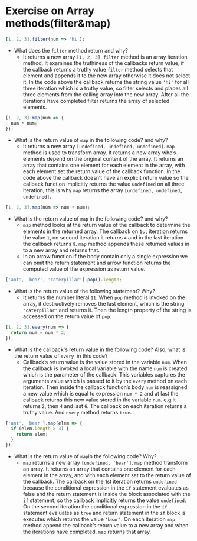 # Exercise on Array methods(filter&map)

```jsx
[1, 2, 3].filter(num => 'hi');
```

- What does the `filter` method return and why?
    - It returns a new array `[1, 2, 3]`. `filter` method is an array iteration method. It examines the truthiness of the callbacks return value, if the callback returns a truthy value `filter` method selects that element and appends it to the new array otherwise it does not select it. In the code above the callback returns the string value `'hi'` for all three iteration which is a truthy value, so filter selects and places all three elements from the calling array into the new array. After all the iterations have completed filter returns the array of selected elements.

```jsx
[1, 2, 3].map(num => {
  num * num;
});
```

- What is the return value of `map` in the following code? and why?
    - It returns a new array `[undefined, undefined, undefined]`. `map` method is used to transform array. It returns a new array who’s elements depend on the original content of the array. It returns an array that contains one element for each element in the array, with each element set the return value of the callback function. In the code above the callback doesn’t have an explicit return value so the callback function implicitly returns the value `undefined` on all three iteration, this is why `map` returns the array  `[undefined, undefined, undefined]`.

```jsx
[1, 2, 3].map(num => num * num);
```

- What is the return value of `map` in the following code? and why?
    - `map` method looks at the return value of the callback to determine the elements in the returned array. The callback on `1st` iteration returns the value `1`, on second iteration it returns `4` and in the last iteration the callback returns `9`. `map` method appends these returned values in to a new array and returns that.
    - In an arrow function if the body contain only a single expression we can omit the return statement and arrow function returns the computed value of the expression as return value.
    

```jsx
['ant', 'bear', 'caterpillar'].pop().length;
```

- What is the return value of the following statement? Why?
    - It returns the number literal `11`. When `pop` method is invoked on the array, it destructively removes the last element, which is the string `'caterpillar'` and returns it. Then the length property of the string is accessed on the return value of `pop`.

 

```jsx
[1, 2, 3].every(num => {
  return num = num * 2;
});
```

- What is the callback's return value in the following code? Also, what is the return value of `every`
 in this code?
    - Callback’s return value is the value stored in the variable `num`. When the callback is invoked a local variable with the name `num` is created which is the parameter of the callback. This variables captures the arguments value which is passed to it by the `every` method on each iteration. Then inside the callback function’s body `num` is reassigned a new value which is equal to expression `num * 2` and at last the callback returns this new value stored in the variable `num`. e.g it returns `2`, then `4` and last `6`. The callback on each iteration returns a truthy value. And `every` method returns `true`.

```jsx
['ant', 'bear'].map(elem => {
  if (elem.length > 3) {
    return elem;
  }
});
```

- What is the return value of `map`in the following code? Why?
    - `map` returns a new array  `[undefined, 'bear']`. `map` method transform an array. It returns an array that contains one element for each element in the array, and with each element set to the return value of the callback. The callback on the 1st iteration returns `undefined` because the conditional expression in the `if` statement evaluates as false and the return statement is inside the block associated with the `if` statement, so the callback implicitly returns the value `undefined`. On the second iteration the conditional expression in the `if` statement evaluates as `true` and return statement in the `if` block is executes which returns the value `'bear'`. On each iteration `map` method append the callback’s return value to a new array and when the iterations have completed, `map` returns that array.